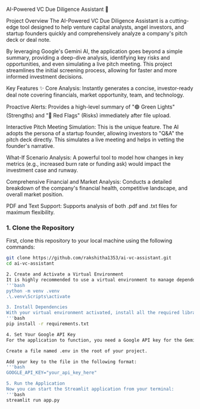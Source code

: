 AI-Powered VC Due Diligence Assistant 🤖


Project Overview
The AI-Powered VC Due Diligence Assistant is a cutting-edge tool designed to help venture capital analysts, angel investors, and startup founders quickly and comprehensively analyze a company's pitch deck or deal note.

By leveraging Google's Gemini AI, the application goes beyond a simple summary, providing a deep-dive analysis, identifying key risks and opportunities, and even simulating a live pitch meeting. This project streamlines the initial screening process, allowing for faster and more informed investment decisions.

Key Features ✨
Core Analysis: Instantly generates a concise, investor-ready deal note covering financials, market opportunity, team, and technology.

Proactive Alerts: Provides a high-level summary of "🟢 Green Lights" (Strengths) and "🔴 Red Flags" (Risks) immediately after file upload.

Interactive Pitch Meeting Simulation: This is the unique feature. The AI adopts the persona of a startup founder, allowing investors to "Q&A" the pitch deck directly. This simulates a live meeting and helps in vetting the founder's narrative.

What-If Scenario Analysis: A powerful tool to model how changes in key metrics (e.g., increased burn rate or funding ask) would impact the investment case and runway.

Comprehensive Financial and Market Analysis: Conducts a detailed breakdown of the company's financial health, competitive landscape, and overall market position.

PDF and Text Support: Supports analysis of both .pdf and .txt files for maximum flexibility.


### 1. Clone the Repository

First, clone this repository to your local machine using the following commands:

```bash
git clone https://github.com/rakshitha1353/ai-vc-assistant.git
cd ai-vc-assistant

2. Create and Activate a Virtual Environment
It is highly recommended to use a virtual environment to manage dependencies.
'''bash
python -m venv .venv
.\.venv\Scripts\activate

3. Install Dependencies
With your virtual environment activated, install all the required libraries:
'''bash
pip install -r requirements.txt

4. Set Your Google API Key
For the application to function, you need a Google API key for the Gemini model. Do not hardcode your key in the script. Instead, create a .env file in your project directory and set the key as an environment variable.

Create a file named .env in the root of your project.

Add your key to the file in the following format:
'''bash
GOOGLE_API_KEY="your_api_key_here"

5. Run the Application
Now you can start the Streamlit application from your terminal:
'''bash
streamlit run app.py
